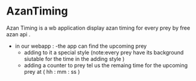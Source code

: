 # AzanTiming

Azan Timing is a wb application display azan timing for every prey by free azan api .
* in our webapp : 
 -the app can find the upcoming prey
  *  adding to it a special style (note:every prey have its background siutable for the time in the adding style )
  *  adding a counter to prey tel us the remaing time for the upcoming prey at ( hh : mm : ss )
